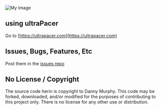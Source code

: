![My image](https://ultrapacer.com/public/img/logo-72x72.png)

## using ultraPacer
Go to [https://ultrapacer.com](https://ultrapacer.com)

## Issues, Bugs, Features, Etc
Post them in the [issues repo](https://github.com/ultrapacer/issues/issues)

## No License / Copyright
The source code herin is copyright to Danny Murphy.
This code may be forked, downloaded, and/or modified for the purposes of
contributing to this project only. There is no license for any other use or
distribution.
